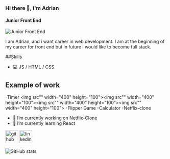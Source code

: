 ### Hi there 👋,  i'm Adrian
#### Junior Front End
![Junior Front End](https://res.cloudinary.com/practicaldev/image/fetch/s--zvqWPr9P--/c_imagga_scale,f_auto,fl_progressive,h_420,q_auto,w_1000/https://dev-to-uploads.s3.amazonaws.com/uploads/articles/j0jv015bge560tv0zf6k.jpg)

I am Adrian, and i want career in web development. I am at the beginning of my career for front end but in future i would like to become full stack.

##Skills 
* 💻 JS / HTML / CSS

 ## Example of work
 -Timer         <img src"" width="400" height="100"><img src"" width="400" height="100"><img src"" width="400" height="100"><img src"" width="400" height="100">
 -Flipper Game
 -Calculator
 -Netflix-clone

- 🔭 I’m currently working on Netflix-Clone 
- 🌱 I’m currently learning React 


[<img src='https://cdn.jsdelivr.net/npm/simple-icons@3.0.1/icons/github.svg' alt='github' height='40'>](https://github.com/Adrian1806)  [<img src='https://cdn.jsdelivr.net/npm/simple-icons@3.0.1/icons/linkedin.svg' alt='linkedin' height='40'>](https://www.linkedin.com/in/adrian-voicu-071970272/)  

![GitHub stats](https://github-readme-stats.vercel.app/api?username=Adrian1806&show_icons=true)  

